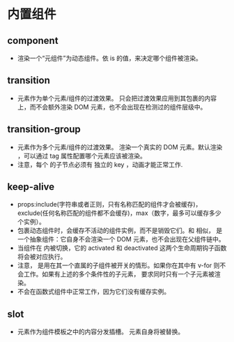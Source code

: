 # 内置组件
## component
- 渲染一个“元组件”为动态组件。依 is 的值，来决定哪个组件被渲染。
## transition
- <transition> 元素作为单个元素/组件的过渡效果。<transition> 只会把过渡效果应用到其包裹的内容上，而不会额外渲染 DOM 元素，也不会出现在检测过的组件层级中。
## transition-group
- <transition-group> 元素作为多个元素/组件的过渡效果。<transition-group> 渲染一个真实的 DOM 元素。默认渲染 <span>，可以通过 tag 属性配置哪个元素应该被渲染。
- 注意，每个 <transition-group> 的子节点必须有 独立的 key ，动画才能正常工作.
## keep-alive
- props:include(字符串或者正则，只有名称匹配的组件才会被缓存)，exclude(任何名称匹配的组件都不会缓存)，max（数字，最多可以缓存多少个实例）。
- <keep-alive> 包裹动态组件时，会缓存不活动的组件实例，而不是销毁它们。和 <transition> 相似，<keep-alive> 是一个抽象组件：它自身不会渲染一个 DOM 元素，也不会出现在父组件链中。
- 当组件在 <keep-alive> 内被切换，它的 activated 和 deactivated 这两个生命周期钩子函数将会被对应执行。
- 注意，<keep-alive> 是用在其一个直属的子组件被开关的情形。如果你在其中有 v-for 则不会工作。如果有上述的多个条件性的子元素，<keep-alive> 要求同时只有一个子元素被渲染。
- <keep-alive> 不会在函数式组件中正常工作，因为它们没有缓存实例。
## slot
- <slot> 元素作为组件模板之中的内容分发插槽。<slot> 元素自身将被替换。